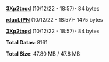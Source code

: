 [**3Xp2tnqd**](/data/3Xp2tnqd.txt) (10/12/22 - 18:57)- 84 bytes

[**rduuLfPN**](/data/rduuLfPN.txt) (10/12/22 - 18:57)- 1475 bytes

[**3Xp2tnqd**](/data/3Xp2tnqd.txt) (10/12/22 - 18:57)- 84 bytes

**Total Datas**: 8161

**Total Size**: 47.80 MB / 47.8 MB